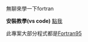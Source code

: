 無聊來學一下fortran

**安裝教學(vs code)** [點我](https://www.youtube.com/watch?v=RrsoM6wVEWE&pp=ygUeZm9ydHJhbiBpbiB2aXN1YWwgc3R1ZGlvIGNvZGUg)

此專案大部分程式都是[Fortran95](https://en.wikipedia.org/wiki/Fortran_95_language_features)
